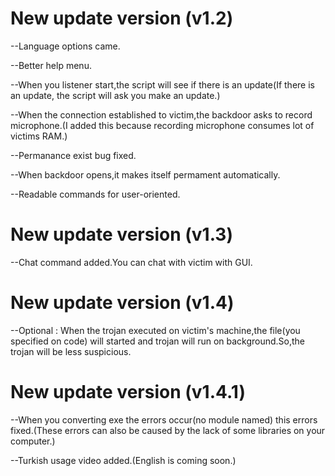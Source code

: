 # New update version (v1.2)

--Language options came.

--Better help menu.

--When you listener start,the script will see if there is an update(If there is an update, the script will ask you make an update.)

--When the connection established to victim,the backdoor asks to record microphone.(I added this because recording microphone consumes lot of victims RAM.)

--Permanance exist bug fixed.

--When backdoor opens,it makes itself permament automatically.

--Readable commands for user-oriented.



# New update version (v1.3)

--Chat command added.You can chat with victim with GUI.



# New update version (v1.4)

--Optional : When the trojan executed on victim's machine,the file(you specified on code) will started and trojan will run on background.So,the trojan will be less suspicious.



# New update version (v1.4.1)

--When you converting exe the errors occur(no module named) this errors fixed.(These errors can also be caused by the lack of some libraries on your computer.)

--Turkish usage video added.(English is coming soon.)
